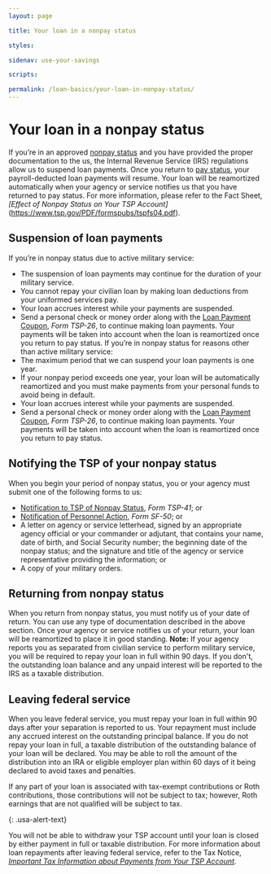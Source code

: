 ```yaml
---
layout: page

title: Your loan in a nonpay status

styles:

sidenav: use-your-savings

scripts:

permalink: /loan-basics/your-loan-in-nonpay-status/
---
```


# Your loan in a nonpay status

If you’re in an approved [nonpay status](#) and you have provided the proper documentation to the us, the Internal Revenue Service (IRS) regulations allow us to suspend loan payments.  Once you return to [pay status](#), your payroll-deducted loan payments will resume. Your loan will be reamortized automatically when your agency or service notifies us that you have returned to pay status.
For more information, please refer to the Fact Sheet, *[Effect of Nonpay Status on Your TSP Account]*(https://www.tsp.gov/PDF/formspubs/tspfs04.pdf).

## Suspension of loan payments
If you’re in nonpay status due to active military service:
+ The suspension of loan payments may continue for the duration of your military service.
+ You cannot repay your civilian loan by making loan deductions from your uniformed services pay.
+ Your loan accrues interest while your payments are suspended.
+ Send a personal check or money order along with the [Loan Payment Coupon](#), _Form TSP-26_, to continue making loan payments. Your payments will be taken into account when the loan is reamortized once you return to pay status.
If you’re in nonpay status for reasons other than active military service:
+ The maximum period that we can suspend your loan payments is one year.
+ If your nonpay period exceeds one year, your loan will be automatically reamortized and you must make payments from your personal funds to avoid being in default.
+ Your loan accrues interest while your payments are suspended.
+ Send a personal check or money order along with the [Loan Payment Coupon](#), _Form TSP-26_, to continue making loan payments. Your payments will be taken into account when the loan is reamortized once you return to pay status.
 
## Notifying the TSP of your nonpay status
When you begin your period of nonpay status, you or your agency must submit one of the following forms to us:
+ [Notification to TSP of Nonpay Status](https://www.tsp.gov/PDF/formspubs/tsp-41.pdf), _Form TSP-41_; or
+ [Notification of Personnel Action](#), _Form SF-50_; or
+ A letter on agency or service letterhead, signed by an appropriate agency official or your commander or adjutant, that contains your name, date of birth, and Social Security number; the beginning date of the nonpay status; and the signature and title of the agency or service representative providing the information; or
+ A copy of your military orders.
## Returning from nonpay status
When you return from nonpay status, you must notify us of your date of return. You can use any type of documentation described in the above section. Once your agency or service notifies us of your return, your loan will be reamortized to place it in good standing.
**Note:** If your agency reports you as separated from civilian service to perform military service, you will be required to repay your loan in full within 90 days. If you don't, the outstanding loan balance and any unpaid interest will be reported to the IRS as a taxable distribution.

## Leaving federal service
When you leave federal service, you must repay your loan in full within 90 days after your separation is reported to us. Your repayment must include any accrued interest on the outstanding principal balance.
If you do not repay your loan in full, a taxable distribution of the outstanding balance of your loan will be declared. You may be able to roll the amount of the distribution into an IRA or eligible employer plan within 60 days of it being declared to avoid taxes and penalties.
<div class="usa-alert usa-alert-info">
<div class="usa-alert-body" markdown="1">
If any part of your loan is associated with tax-exempt contributions or Roth contributions, those contributions will not be subject to tax; however, Roth earnings that are not qualified will be subject to tax.
 
{: .usa-alert-text}
</div>
</div>
 
You will not be able to withdraw your TSP account until your loan is closed by either payment in full or taxable distribution.
For more information about loan repayments after leaving federal service, refer to the Tax Notice, *[Important Tax Information about Payments from Your TSP Account](https://www.tsp.gov/PDF/formspubs/tsp-536.pdf).*

